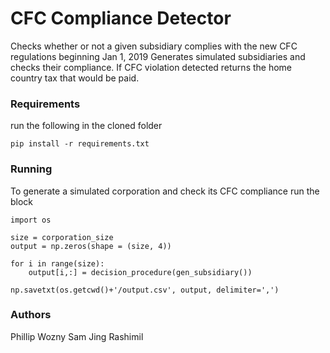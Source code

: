 # CFC Compliance Detector
Checks whether or not a given subsidiary complies with the new CFC regulations beginning Jan 1, 2019
Generates simulated subsidiaries and checks their compliance. If CFC violation detected returns the home country tax that would be paid.

### Requirements

run the following in the cloned folder
```
pip install -r requirements.txt
```

### Running

To generate a simulated corporation and check its CFC compliance run the block
```
import os

size = corporation_size
output = np.zeros(shape = (size, 4))

for i in range(size):
    output[i,:] = decision_procedure(gen_subsidiary())

np.savetxt(os.getcwd()+'/output.csv', output, delimiter=',')
```
### Authors
Phillip Wozny
Sam Jing
Rashimil



